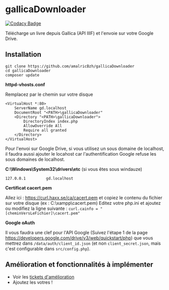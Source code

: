 # gallicaDownloader

[![Codacy Badge](https://api.codacy.com/project/badge/Grade/6d77ba44c3da474a935e160b0277db1d)](https://www.codacy.com/app/amalricBzh/gallicaDownloader?utm_source=github.com&utm_medium=referral&utm_content=amalricBzh/gallicaDownloader&utm_campaign=badger)

Télécharge un livre depuis Gallica (API IIIF) et l'envoie sur votre Google Drive.

## Installation

    git clone https://github.com/amalricBzh/gallicaDownloader
    cd gallicaDownloader
    composer update
    

**httpd-vhosts.conf**

Remplacez <PATH> par le chemin sur votre disque

    <VirtualHost *:80>
        ServerName gd.localhost
        DocumentRoot "<PATH>\gallicaDownloader"
        <Directory "<PATH>\gallicaDownloader">
            DirectoryIndex index.php
            AllowOverride All
            Require all granted
        </Directory>
    </VirtualHost>
    
Pour l'envoi sur Google Drive, si vous utilisez un sous domaine de localhost, il faudra aussi ajouter le locahost car l'authentification Google refuse les sous domaines de localhost.

**C:\Windows\System32\drivers\etc** (si vous êtes sous windauze)

    127.0.0.1         gd.localhost
    
**Certificat cacert.pem**

Allez ici : https://curl.haxx.se/ca/cacert.pem et copiez le contenu du fichier sur votre disque (ex : C:\xampp\cacert.pem)
Editez votre php.ini et ajoutez ou modifiez la ligne suivante :
`curl.cainfo = "[cheminVersLeFichier]\cacert.pem"`

**Google oAuth**

Il vous faudra une clef pour l'API Google (Suivez l'étape 1 de la page https://developers.google.com/drive/v3/web/quickstart/php) que vous mettrez dans `/data/auth/client_id.json` (et non `client_secret.json`, mais c'est configurable dans `src/config.php`).

    
## Amélioration et fonctionnalités à implémenter
 - Voir les [tickets d'amélioration](https://github.com/amalricBzh/gallicaDownloader/issues?q=is%3Aopen+is%3Aissue+label%3Aamélioration)
 - Ajoutez les votres !
 
 
